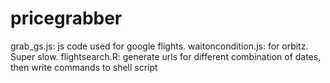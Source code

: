 # pricegrabber
grab_gs.js: js code used for google flights. 
waitoncondition.js: for orbitz. Super slow. 
flightsearch.R: generate urls for different combination of dates, then write commands to shell script 